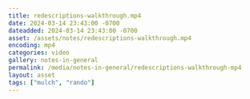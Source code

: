 ```yaml
---
title: redescriptions-walkthrough.mp4
date: 2024-03-14 23:43:00 -0700
dateadded: 2024-03-14 23:43:00 -0700
asset: /assets/notes/redescriptions-walkthrough.mp4
encoding: mp4
categories: video
gallery: notes-in-general
permalink: /media/notes-in-general/redescriptions-walkthrough-mp4
layout: asset
tags: ["mulch", "rando"]
--- 
```

